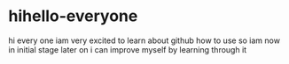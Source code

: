 # hihello-everyone
hi every one iam very excited to learn about github how to use
so iam now in initial stage later on i can improve myself by learning through it
